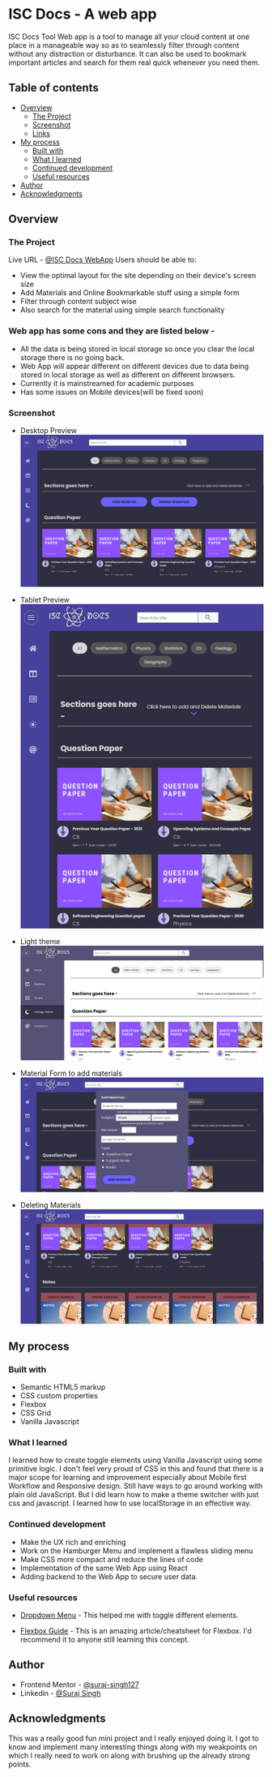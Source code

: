 # ISC Docs - A web app

ISC Docs Tool Web app is a tool to manage all your cloud content at one place in a manageable way so as to seamlessly filter through content without any distraction or disturbance. It can also be used to bookmark important articles and search for them real quick whenever you need them.

## Table of contents

- [Overview](#overview)
  - [The Project](#the-project)
  - [Screenshot](#screenshot)
  - [Links](#links)
- [My process](#my-process)
  - [Built with](#built-with)
  - [What I learned](#what-i-learned)
  - [Continued development](#continued-development)
  - [Useful resources](#useful-resources)
- [Author](#author)
- [Acknowledgments](#acknowledgments)


## Overview

### The Project

Live URL - [@ISC Docs WebApp](https://iscdocs-web-app.netlify.app/)
Users should be able to:

- View the optimal layout for the site depending on their device's screen size
- Add Materials and Online Bookmarkable stuff using a simple form   
- Filter through content subject wise
- Also search for the material using simple search functionality

### Web app has some cons and they are listed below - 
- All the data is being stored in local storage so once you clear the local storage there is no going back.
- Web App will appear different on different devices due to data being stored in local storage as well as different on different browsers.
- Currently it is mainstreamed for academic purposes
- Has some issues on Mobile devices(will be fixed soon)

### Screenshot

- Desktop Preview
![](./screenshotVisible.png)

- Tablet Preview
![](./screenShotTablets.png)

- Light theme
![](./lightTheme.png)

- Material Form to add materials
![](./materialForm.png)

- Deleting Materials
![](./deletingMaterials.png)

## My process

### Built with

- Semantic HTML5 markup
- CSS custom properties
- Flexbox
- CSS Grid
- Vanilla Javascript

### What I learned

I learned how to create toggle elements using Vanilla Javascript using some primitive logic.
I don't feel very proud of CSS in this and  found that there is a major scope for learning and improvement especially
about Mobile first Workflow and Responsive design.
Still have ways to go around working with plain old JavaScript. But I did learn how to make a theme switcher with just css and javascript.
I learned how to use localStorage in an effective way.

### Continued development

- Make the UX rich and enriching
- Work on the Hamburger Menu and implement a flawless sliding menu
- Make CSS more compact and reduce the lines of code
- Implementation of the same Web App using React
- Adding backend to the Web App to secure user data.

### Useful resources

- [Dropdown Menu](https://www.w3schools.com/howto/howto_js_dropdown.asp) - This helped me with toggle different elements. 

- [Flexbox Guide](https://css-tricks.com/snippets/css/a-guide-to-flexbox/) - This is an amazing article/cheatsheet for Flexbox. I'd recommend it to anyone still learning this concept.

## Author

- Frontend Mentor - [@suraj-singh127](https://www.frontendmentor.io/profile/suraj-singh127)
- Linkedin - [@Suraj Singh](https://www.linkedin.com/in/suraj-singh-385673208)

## Acknowledgments

This was a really good fun mini project and I really enjoyed doing it. I got to know and implement many interesting things along with
my weakpoints on which I really need to work on along with brushing up the already strong points.
